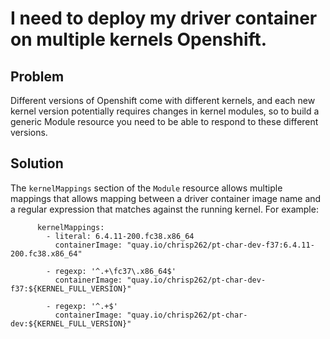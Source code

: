 # I need to deploy my driver container on multiple kernels Openshift.

## Problem

Different versions of Openshift come with different kernels, and each new kernel version potentially requires changes in kernel modules, so to build a generic Module resource you need to be able to respond to these different versions.

## Solution

The `kernelMappings` section of the `Module` resource allows multiple mappings that allows mapping between a driver container image name and a regular expression that matches against the running kernel. For example:


```
      kernelMappings:
        - literal: 6.4.11-200.fc38.x86_64
          containerImage: "quay.io/chrisp262/pt-char-dev-f37:6.4.11-200.fc38.x86_64"

        - regexp: '^.+\fc37\.x86_64$'
          containerImage: "quay.io/chrisp262/pt-char-dev-f37:${KERNEL_FULL_VERSION}"

        - regexp: '^.+$'
          containerImage: "quay.io/chrisp262/pt-char-dev:${KERNEL_FULL_VERSION}"

```


